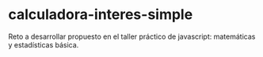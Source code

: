 # calculadora-interes-simple
Reto a desarrollar propuesto en el taller práctico de javascript: matemáticas y estadísticas básica.
